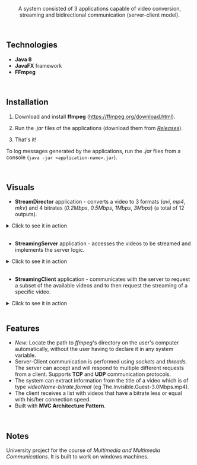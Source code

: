 <p align="center">
  A system consisted of 3 applications capable of video conversion, streaming and bidirectional communication (server-client model).
</p>
<br>

## Technologies
* **Java 8**
* **JavaFX** framework
* **FFmpeg**
<br>

## Installation
1. Download and install **ffmpeg** (https://ffmpeg.org/download.html).
2. Run the _.jar_ files of the applications (download them from <a href="https://github.com/gkalmpenis/video-streaming-system/releases"><i>Releases</i></a>). 


3. That's it!
 
To log messages generated by the applications, run the _.jar_ files from a console (`java -jar <application-name>.jar`).

<br>

## Visuals
* **StreamDirector** application - converts a video to 3 formats (_avi_, _mp4_, _mkv_) and 4 bitrates (_0.2Mbps_, _0.5Mbps_, _1Mbps_, _3Mbps_) (a total of 12 outputs).
<details>
  <summary>Click to see it in action</summary>
  <p align="center">
    <img src="./img/sd.gif"/>
   <br>
   <sub><i>(GIF - Duration: 19 seconds)</i></sub>
  </p>
</details>
<br>

* **StreamingServer** application - accesses the videos to be streamed and implements the server logic.
<details>
  <summary>Click to see it in action</summary>
  <p align="center">
    <img src="./img/ss.gif"/>
    <br>
    <sub><i>(GIF - Duration: 8 seconds)</i></sub>
  </p>
</details>
<br>

* **StreamingClient** application - communicates with the server to request a subset of the available videos and to then request the streaming of a specific video.
<details>
  <summary>Click to see it in action</summary>
  <p align="center">
    <img align="center" src="./img/sc1.gif" width="590"/> <br>
    <b>1. Initial flow</b> 
    <br>
    <sub><i>(GIF - Duration: 15 seconds)</i></sub>
  </p>
  <br>
  
  <p align="center">
    <img src="./img/sc2.gif" width="590"/> <br>
    <b>2. Changing connection speed, video format and streaming protocol</b>
    <br>
    <sub><i>(GIF - Duration: 18 seconds)</i></sub>
  </p>
</details>
<br>

## Features
* _New:_ Locate the path to _ffmpeg_'s directory on the user's computer automatically, without the user having to declare it in any system variable.
* Server-Client communication is performed using _sockets_ and _threads_. The server can accept and will respond to multiple different requests from a client. Supports **TCP** and **UDP** communication protocols.
* The system can extract information from the title of a video which is of type _videoName_-_bitrate_._format_ (eg The.Invisible.Guest-3.0Mbps.mp4).
* The client receives a list with videos that have a bitrate less or equal with his/her connection speed.
* Built with **MVC Architecture Pattern**.
<br>

## Notes
University project for the course of _Multimedia and Multimedia Communications_. It is built to work on windows machines.

